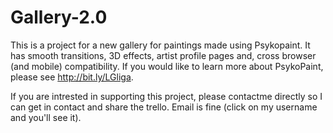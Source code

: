 Gallery-2.0
===========

This is a project for a new gallery for paintings made using Psykopaint. 
It has smooth transitions, 3D effects, artist profile pages and, cross browser  (and mobile) compatibility. 
If you would like to learn more about PsykoPaint, please see http://bit.ly/LGliga.

If you are intrested in supporting this project, please contactme directly so I can get in contact and share the trello.
Email is fine (click on my username and you'll see it).
